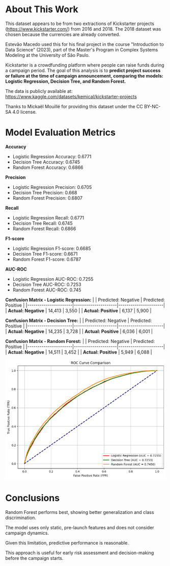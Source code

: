 # About This Work

This dataset appears to be from two extractions of Kickstarter projects (https://www.kickstarter.com/) from 2016 and 2018. The 2018 dataset was chosen because the currencies are already converted.

Estevão Macedo used this for his final project in the course "Introduction to Data Science" (2023), part of the Master's Program in Complex Systems Modeling at the University of São Paulo.

Kickstarter is a crowdfunding platform where people can raise funds during a campaign period. The goal of this analysis is to **predict project success or failure at the time of campaign announcement, comparing the models: Logistic Regression, Decision Tree, and Random Forest.**

The data is publicly available at: https://www.kaggle.com/datasets/kemical/kickstarter-projects

Thanks to Mickaël Mouillé for providing this dataset under the CC BY-NC-SA 4.0 license.

# Model Evaluation Metrics

**Accuracy**

*   Logistic Regression Accuracy: 0.6771
*   Decision Tree Accuracy:       0.6745
*   Random Forest Accuracy:       0.6866

**Precision**

*   Logistic Regression Precision: 0.6705
*   Decision Tree Precision:       0.668
*   Random Forest Precision:       0.6807

**Recall**
*   Logistic Regression Recall:    0.6771
*   Decision Tree Recall:           0.6745
*   Random Forest Recall:           0.6866

**F1-score**
*   Logistic Regression F1-score: 0.6685
*   Decision Tree F1-score:       0.6671
*   Random Forest F1-score:       0.6787

**AUC-ROC**
*   Logistic Regression AUC-ROC: 0.7255
*   Decision Tree AUC-ROC:       0.7253
*   Random Forest AUC-ROC:       0.745

**Confusion Matrix - Logistic Regression:**
|                      | Predicted: Negative | Predicted: Positive |
|----------------------|---------------------|----------------------|
| **Actual: Negative** | 14,413  | 3,550 |
| **Actual: Positive** | 6,137 | 5,900  |


**Confusion Matrix - Decision Tree:**
|                      | Predicted: Negative | Predicted: Positive |
|----------------------|---------------------|----------------------|
| **Actual: Negative** | 14,235  | 3,728  |
| **Actual: Positive** | 6,036  | 6,001  |


**Confusion Matrix - Random Forest:**
|                      | Predicted: Negative | Predicted: Positive |
|----------------------|---------------------|----------------------|
| **Actual: Negative** | 14,511  | 3,452 |
| **Actual: Positive** | 5,949  | 6,088  |


![ROC Curve Comparison.png](https://github.com/macedoestevaof/kickstarter_modeling/blob/main/ROC%20Curve%20Comparison.png)

# Conclusions

Random Forest performs best, showing better generalization and class discrimination.

The model uses only static, pre-launch features and does not consider campaign dynamics.

Given this limitation, predictive performance is reasonable.

This approach is useful for early risk assessment and decision-making before the campaign starts.
